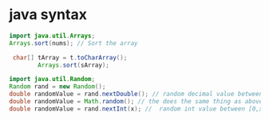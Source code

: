 
# java syntax

```java 
import java.util.Arrays;
Arrays.sort(nums); // Sort the array
```

```java 
 char[] tArray = t.toCharArray();
        Arrays.sort(sArray);

```
```java 
import java.util.Random;
Random rand = new Random();
double randomValue = rand.nextDouble(); // random decimal value between [0,1)
double randomValue = Math.random(); // the does the same thing as above
double randomValue = rand.nextInt(x); //  random int value between [0,x)

```

```java 

```

```java 

```


